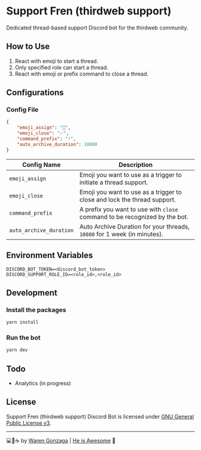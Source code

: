 # Support Fren (thirdweb support)

Dedicated thread-based support Discord bot for the thirdweb community.

## How to Use

1. React with emoji to start a thread.
2. Only specified role can start a thread.
3. React with emoji or prefix command to close a thread.

## Configurations

### Config File

```json
{
    "emoji_assign": "👀",
    "emoji_close": "✅",
    "command_prefix": "!",
    "auto_archive_duration": 10080
}
```

| Config Name | Description |
| --- | --- |
| `emoji_assign` | Emoji you want to use as a trigger to initiate a thread support. |
| `emoji_close` | Emoji you want to use as a trigger to close and lock the thread support. |
| `command_prefix` | A prefix you want to use with `close` command to be recognized by the bot. |
| `auto_archive_duration` | Auto Archive Duration for your threads, `10080` for 1 week (in minutes). |

## Environment Variables

```env
DISCORD_BOT_TOKEN=<discord_bot_token>
DISCORD_SUPPORT_ROLE_ID=<role_id>,<role_id>
```

## Development

### Install the packages

```bash
yarn install
```

### Run the bot

```bash
yarn dev
```

## Todo

- Analytics (in progress)

## License

Support Fren (thirdweb support) Discord Bot is licensed under [GNU General Public License v3](https://opensource.org/licenses/GPL-3.0).

---

💻💖☕ by [Waren Gonzaga](https://warengonzaga.com) | [He is Awesome](https://www.youtube.com/watch?v=HHrxS4diLew&t=44s) 🙏

